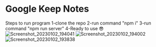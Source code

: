 # Google Keep Notes
Steps to run program
1-clone the repo
2-run command "npm i"
3-run command "npm run server"
4-Ready to use 😎
![Screenshot_20230102_194041](https://user-images.githubusercontent.com/98267696/210243542-811c0fc1-ae2c-4eb3-abe1-7c7398393a4d.png)
![Screenshot_20230102_194002](https://user-images.githubusercontent.com/98267696/210243597-b7363143-6e79-4d62-99c9-f742c4d2ea70.png)
 ![Screenshot_20230102_193838](https://user-images.githubusercontent.com/98267696/210243510-0b28bf6b-f509-4889-ae68-1fc59d7defbf.png)
